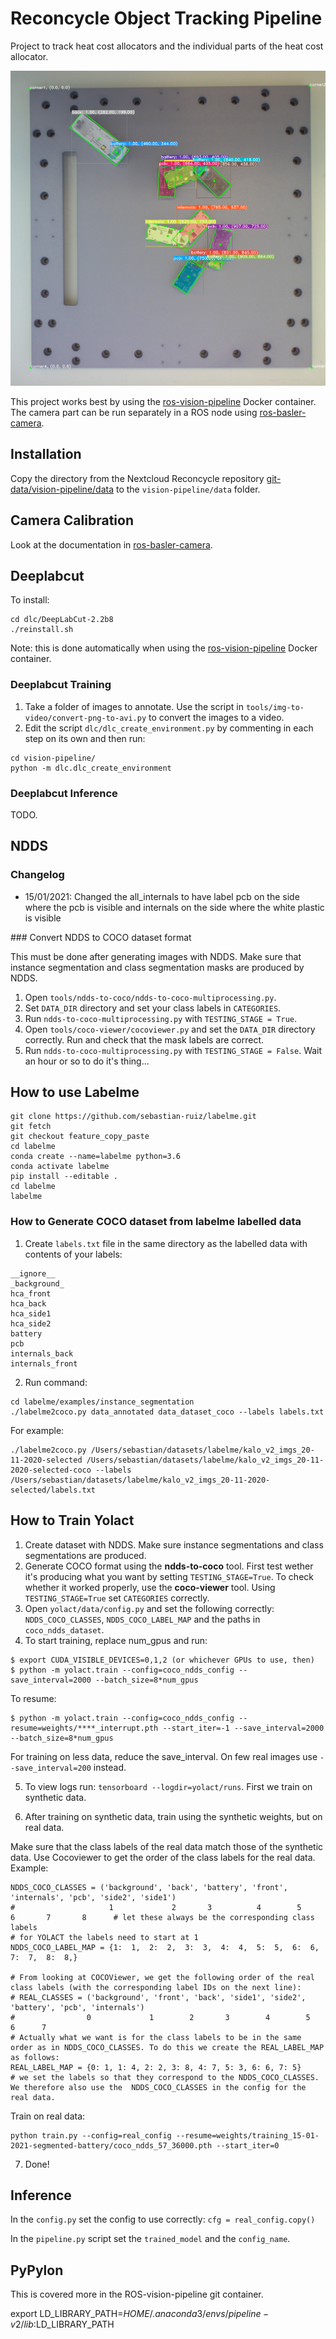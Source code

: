 # Reconcycle Object Tracking Pipeline

Project to track heat cost allocators and the individual parts of the heat cost allocator.

![Object Tracking](./readme_image.png)

This project works best by using the [ros-vision-pipeline](https://github.com/ReconCycle/ros-vision-pipeline) Docker container.
The camera part can be run separately in a ROS node using [ros-basler-camera](https://github.com/ReconCycle/ros-basler-camera).

## Installation

Copy the directory from the Nextcloud Reconcycle repository [git-data/vision-pipeline/data](https://cloud.reconcycle.eu/f/21297) to the `vision-pipeline/data` folder.

## Camera Calibration

Look at the documentation in [ros-basler-camera](https://github.com/ReconCycle/ros-basler-camera).

## Deeplabcut 

To install:
```
cd dlc/DeepLabCut-2.2b8
./reinstall.sh
```
Note: this is done automatically when using the [ros-vision-pipeline](https://github.com/ReconCycle/ros-vision-pipeline) Docker container.

### Deeplabcut Training

1. Take a folder of images to annotate. Use the script in `tools/img-to-video/convert-png-to-avi.py` to convert the images to a video.
2. Edit the script `dlc/dlc_create_environment.py` by commenting in each step on its own and then run:
```
cd vision-pipeline/
python -m dlc.dlc_create_environment
```


### Deeplabcut Inference

TODO.


## NDDS

### Changelog

- 15/01/2021: Changed the all_internals to have label pcb on the side where the pcb is visible and internals on the side where the white plastic is visible

### Convert NDDS to COCO dataset format

This must be done after generating images with NDDS. Make sure that instance segmentation and class segmentation masks are produced by NDDS.

1. Open `tools/ndds-to-coco/ndds-to-coco-multiprocessing.py`.
2. Set `DATA_DIR` directory and set your class labels in `CATEGORIES`.
3. Run  `ndds-to-coco-multiprocessing.py` with `TESTING_STAGE = True`.
4. Open `tools/coco-viewer/cocoviewer.py` and set the `DATA_DIR` directory correctly. Run and check that the mask labels are correct.
5. Run  `ndds-to-coco-multiprocessing.py` with `TESTING_STAGE = False`. Wait an hour or so to do it's thing...


## How to use Labelme

```
git clone https://github.com/sebastian-ruiz/labelme.git
git fetch
git checkout feature_copy_paste
cd labelme
conda create --name=labelme python=3.6
conda activate labelme
pip install --editable .
cd labelme
labelme
```

### How to Generate COCO dataset from labelme labelled data

1. Create `labels.txt` file in the same directory as the labelled data with contents of your labels:
```
__ignore__
_background_
hca_front
hca_back
hca_side1
hca_side2
battery
pcb
internals_back
internals_front
```
2. Run command:
```
cd labelme/examples/instance_segmentation
./labelme2coco.py data_annotated data_dataset_coco --labels labels.txt
```
For example:
```
./labelme2coco.py /Users/sebastian/datasets/labelme/kalo_v2_imgs_20-11-2020-selected /Users/sebastian/datasets/labelme/kalo_v2_imgs_20-11-2020-selected-coco --labels /Users/sebastian/datasets/labelme/kalo_v2_imgs_20-11-2020-selected/labels.txt
```


## How to Train Yolact

1. Create dataset with NDDS. Make sure instance segmentations and class segmentations are produced.
2. Generate COCO format using the **ndds-to-coco** tool. First test wether it's producing what you want by setting `TESTING_STAGE=True`.
To check whether it worked properly, use the **coco-viewer** tool. Using `TESTING_STAGE=True` set `CATEGORIES` correctly.
3. Open `yolact/data/config.py` and set the following correctly: `NDDS_COCO_CLASSES`, `NDDS_COCO_LABEL_MAP` and the paths in `coco_ndds_dataset`.
4. To start training, replace num_gpus and run:
```
$ export CUDA_VISIBLE_DEVICES=0,1,2 (or whichever GPUs to use, then)
$ python -m yolact.train --config=coco_ndds_config --save_interval=2000 --batch_size=8*num_gpus
```
To resume:
```
$ python -m yolact.train --config=coco_ndds_config --resume=weights/****_interrupt.pth --start_iter=-1 --save_interval=2000 --batch_size=8*num_gpus
```
For training on less data, reduce the save_interval. On few real images use `--save_interval=200` instead.

5. To view logs run: `tensorboard --logdir=yolact/runs`.
First we train on synthetic data.

6. After training on synthetic data, train using the synthetic weights, but on real data.

Make sure that the class labels of the real data match those of the synthetic data. Use Cocoviewer to get the order of the class labels for the real data. 
Example:
```
NDDS_COCO_CLASSES = ('background', 'back', 'battery', 'front', 'internals', 'pcb', 'side2', 'side1')
#                     1             2       3          4        5            6       7       8      # let these always be the corresponding class labels
# for YOLACT the labels need to start at 1
NDDS_COCO_LABEL_MAP = {1:  1,  2:  2,  3:  3,  4:  4,  5:  5,  6:  6,  7:  7,  8:  8,}

# From looking at COCOViewer, we get the following order of the real class labels (with the corresponding label IDs on the next line):
# REAL_CLASSES = ('background', 'front', 'back', 'side1', 'side2', 'battery', 'pcb', 'internals') 
#                0             1        2       3        4        5          6      7
# Actually what we want is for the class labels to be in the same order as in NDDS_COCO_CLASSES. To do this we create the REAL_LABEL_MAP as follows:
REAL_LABEL_MAP = {0: 1, 1: 4, 2: 2, 3: 8, 4: 7, 5: 3, 6: 6, 7: 5}
# we set the labels so that they correspond to the NDDS_COCO_CLASSES. We therefore also use the  NDDS_COCO_CLASSES in the config for the real data.
```

Train on real data:
```
python train.py --config=real_config --resume=weights/training_15-01-2021-segmented-battery/coco_ndds_57_36000.pth --start_iter=0
```

7. Done!

## Inference

In the `config.py` set the config to use correctly: `cfg = real_config.copy()`

In the `pipeline.py` script set the `trained_model` and the `config_name`.

## PyPylon

This is covered more in the ROS-vision-pipeline git container.

export LD_LIBRARY_PATH=$HOME/.anaconda3/envs/pipeline-v2/lib:$LD_LIBRARY_PATH
